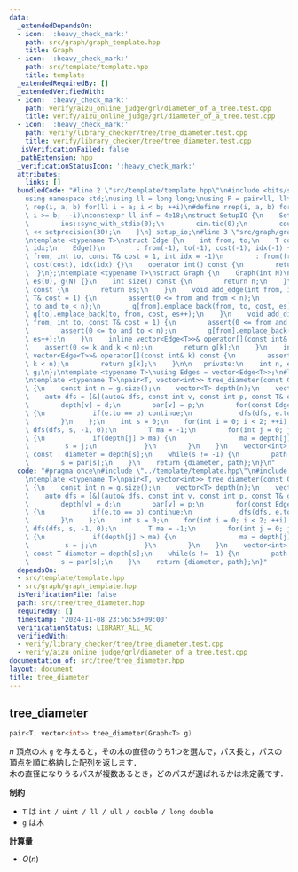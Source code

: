 ```yaml
---
data:
  _extendedDependsOn:
  - icon: ':heavy_check_mark:'
    path: src/graph/graph_template.hpp
    title: Graph
  - icon: ':heavy_check_mark:'
    path: src/template/template.hpp
    title: template
  _extendedRequiredBy: []
  _extendedVerifiedWith:
  - icon: ':heavy_check_mark:'
    path: verify/aizu_online_judge/grl/diameter_of_a_tree.test.cpp
    title: verify/aizu_online_judge/grl/diameter_of_a_tree.test.cpp
  - icon: ':heavy_check_mark:'
    path: verify/library_checker/tree/tree_diameter.test.cpp
    title: verify/library_checker/tree/tree_diameter.test.cpp
  _isVerificationFailed: false
  _pathExtension: hpp
  _verificationStatusIcon: ':heavy_check_mark:'
  attributes:
    links: []
  bundledCode: "#line 2 \"src/template/template.hpp\"\n#include <bits/stdc++.h>\n\
    using namespace std;\nusing ll = long long;\nusing P = pair<ll, ll>;\n#define\
    \ rep(i, a, b) for(ll i = a; i < b; ++i)\n#define rrep(i, a, b) for(ll i = a;\
    \ i >= b; --i)\nconstexpr ll inf = 4e18;\nstruct SetupIO {\n    SetupIO() {\n\
    \        ios::sync_with_stdio(0);\n        cin.tie(0);\n        cout << fixed\
    \ << setprecision(30);\n    }\n} setup_io;\n#line 3 \"src/graph/graph_template.hpp\"\
    \ntemplate <typename T>\nstruct Edge {\n    int from, to;\n    T cost;\n    int\
    \ idx;\n    Edge()\n        : from(-1), to(-1), cost(-1), idx(-1) {}\n    Edge(int\
    \ from, int to, const T& cost = 1, int idx = -1)\n        : from(from), to(to),\
    \ cost(cost), idx(idx) {}\n    operator int() const {\n        return to;\n  \
    \  }\n};\ntemplate <typename T>\nstruct Graph {\n    Graph(int N)\n        : n(N),\
    \ es(0), g(N) {}\n    int size() const {\n        return n;\n    }\n    int edge_size()\
    \ const {\n        return es;\n    }\n    void add_edge(int from, int to, const\
    \ T& cost = 1) {\n        assert(0 <= from and from < n);\n        assert(0 <=\
    \ to and to < n);\n        g[from].emplace_back(from, to, cost, es);\n       \
    \ g[to].emplace_back(to, from, cost, es++);\n    }\n    void add_directed_edge(int\
    \ from, int to, const T& cost = 1) {\n        assert(0 <= from and from < n);\n\
    \        assert(0 <= to and to < n);\n        g[from].emplace_back(from, to, cost,\
    \ es++);\n    }\n    inline vector<Edge<T>>& operator[](const int& k) {\n    \
    \    assert(0 <= k and k < n);\n        return g[k];\n    }\n    inline const\
    \ vector<Edge<T>>& operator[](const int& k) const {\n        assert(0 <= k and\
    \ k < n);\n        return g[k];\n    }\n\n   private:\n    int n, es;\n    vector<vector<Edge<T>>>\
    \ g;\n};\ntemplate <typename T>\nusing Edges = vector<Edge<T>>;\n#line 4 \"src/tree/tree_diameter.hpp\"\
    \ntemplate <typename T>\npair<T, vector<int>> tree_diameter(const Graph<T>& g)\
    \ {\n    const int n = g.size();\n    vector<T> depth(n);\n    vector<int> par(n);\n\
    \    auto dfs = [&](auto& dfs, const int v, const int p, const T& d) -> void {\n\
    \        depth[v] = d;\n        par[v] = p;\n        for(const Edge<T>& e : g[v])\
    \ {\n            if(e.to == p) continue;\n            dfs(dfs, e.to, v, d + e.cost);\n\
    \        }\n    };\n    int s = 0;\n    for(int i = 0; i < 2; ++i) {\n       \
    \ dfs(dfs, s, -1, 0);\n        T ma = -1;\n        for(int j = 0; j < n; ++j)\
    \ {\n            if(depth[j] > ma) {\n                ma = depth[j];\n       \
    \         s = j;\n            }\n        }\n    }\n    vector<int> path;\n   \
    \ const T diameter = depth[s];\n    while(s != -1) {\n        path.emplace_back(s);\n\
    \        s = par[s];\n    }\n    return {diameter, path};\n}\n"
  code: "#pragma once\n#include \"../template/template.hpp\"\n#include \"../graph/graph_template.hpp\"\
    \ntemplate <typename T>\npair<T, vector<int>> tree_diameter(const Graph<T>& g)\
    \ {\n    const int n = g.size();\n    vector<T> depth(n);\n    vector<int> par(n);\n\
    \    auto dfs = [&](auto& dfs, const int v, const int p, const T& d) -> void {\n\
    \        depth[v] = d;\n        par[v] = p;\n        for(const Edge<T>& e : g[v])\
    \ {\n            if(e.to == p) continue;\n            dfs(dfs, e.to, v, d + e.cost);\n\
    \        }\n    };\n    int s = 0;\n    for(int i = 0; i < 2; ++i) {\n       \
    \ dfs(dfs, s, -1, 0);\n        T ma = -1;\n        for(int j = 0; j < n; ++j)\
    \ {\n            if(depth[j] > ma) {\n                ma = depth[j];\n       \
    \         s = j;\n            }\n        }\n    }\n    vector<int> path;\n   \
    \ const T diameter = depth[s];\n    while(s != -1) {\n        path.emplace_back(s);\n\
    \        s = par[s];\n    }\n    return {diameter, path};\n}"
  dependsOn:
  - src/template/template.hpp
  - src/graph/graph_template.hpp
  isVerificationFile: false
  path: src/tree/tree_diameter.hpp
  requiredBy: []
  timestamp: '2024-11-08 23:56:53+09:00'
  verificationStatus: LIBRARY_ALL_AC
  verifiedWith:
  - verify/library_checker/tree/tree_diameter.test.cpp
  - verify/aizu_online_judge/grl/diameter_of_a_tree.test.cpp
documentation_of: src/tree/tree_diameter.hpp
layout: document
title: tree_diameter
---
```


## tree_diameter

```cpp
pair<T, vector<int>> tree_diameter(Graph<T> g)
```

$n$ 頂点の木 `g` を与えると，その木の直径のうち1つを選んで，パス長と，パスの頂点を順に格納した配列を返します．<br> 
木の直径になりうるパスが複数あるとき，どのパスが選ばれるかは未定義です．

**制約**

- `T` は `int / uint / ll / ull / double / long double`
- `g` は木

**計算量**

- $O(n)$